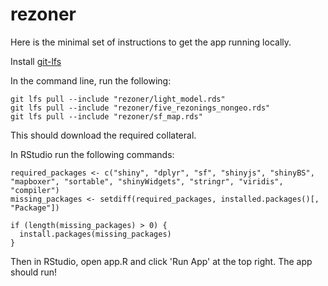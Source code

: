 # rezoner

Here is the minimal set of instructions to get the app running locally.

Install [git-lfs](https://docs.github.com/en/repositories/working-with-files/managing-large-files/installing-git-large-file-storage)

In the command line, run the following:
```
git lfs pull --include "rezoner/light_model.rds"
git lfs pull --include "rezoner/five_rezonings_nongeo.rds"
git lfs pull --include "rezoner/sf_map.rds"
```

This should download the required collateral. 

In RStudio run the following commands:

```
required_packages <- c("shiny", "dplyr", "sf", "shinyjs", "shinyBS", "mapboxer", "sortable", "shinyWidgets", "stringr", "viridis", "compiler")
missing_packages <- setdiff(required_packages, installed.packages()[, "Package"])

if (length(missing_packages) > 0) {
  install.packages(missing_packages)
}

```

Then in RStudio, open app.R and click 'Run App' at the top right. The app should run!
